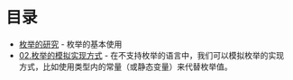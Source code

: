 # 目录

- [枚举的研究](01.enum-abc.ts) - 枚举的基本使用
- [02.枚举的模拟实现方式](02.enum-other-implement.ts) - 在不支持枚举的语言中，我们可以模拟枚举的实现方式，比如使用类型内的常量（或静态变量）来代替枚举值。